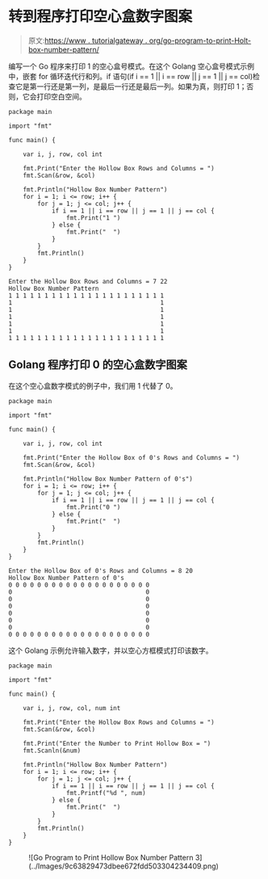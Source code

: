 # 转到程序打印空心盒数字图案

> 原文:[https://www . tutorialgateway . org/go-program-to-print-Holt-box-number-pattern/](https://www.tutorialgateway.org/go-program-to-print-hollow-box-number-pattern/)

编写一个 Go 程序来打印 1 的空心盒号模式。在这个 Golang 空心盒号模式示例中，嵌套 for 循环迭代行和列。if 语句(if i == 1 || i == row || j == 1 || j == col)检查它是第一行还是第一列，是最后一行还是最后一列。如果为真，则打印 1；否则，它会打印空白空间。

```
package main

import "fmt"

func main() {

    var i, j, row, col int

    fmt.Print("Enter the Hollow Box Rows and Columns = ")
    fmt.Scan(&row, &col)

    fmt.Println("Hollow Box Number Pattern")
    for i = 1; i <= row; i++ {
        for j = 1; j <= col; j++ {
            if i == 1 || i == row || j == 1 || j == col {
                fmt.Print("1 ")
            } else {
                fmt.Print("  ")
            }
        }
        fmt.Println()
    }
}
```

```
Enter the Hollow Box Rows and Columns = 7 22
Hollow Box Number Pattern
1 1 1 1 1 1 1 1 1 1 1 1 1 1 1 1 1 1 1 1 1 1 
1                                         1
1                                         1 
1                                         1 
1                                         1 
1                                         1 
1 1 1 1 1 1 1 1 1 1 1 1 1 1 1 1 1 1 1 1 1 1 
```

## Golang 程序打印 0 的空心盒数字图案

在这个空心盒数字模式的例子中，我们用 1 代替了 0。

```
package main

import "fmt"

func main() {

    var i, j, row, col int

    fmt.Print("Enter the Hollow Box of 0's Rows and Columns = ")
    fmt.Scan(&row, &col)

    fmt.Println("Hollow Box Number Pattern of 0's")
    for i = 1; i <= row; i++ {
        for j = 1; j <= col; j++ {
            if i == 1 || i == row || j == 1 || j == col {
                fmt.Print("0 ")
            } else {
                fmt.Print("  ")
            }
        }
        fmt.Println()
    }
}
```

```
Enter the Hollow Box of 0's Rows and Columns = 8 20
Hollow Box Number Pattern of 0's
0 0 0 0 0 0 0 0 0 0 0 0 0 0 0 0 0 0 0 0 
0                                     0 
0                                     0 
0                                     0 
0                                     0 
0                                     0 
0                                     0 
0 0 0 0 0 0 0 0 0 0 0 0 0 0 0 0 0 0 0 0 
```

这个 Golang 示例允许输入数字，并以空心方框模式打印该数字。

```
package main

import "fmt"

func main() {

    var i, j, row, col, num int

    fmt.Print("Enter the Hollow Box Rows and Columns = ")
    fmt.Scan(&row, &col)

    fmt.Print("Enter the Number to Print Hollow Box = ")
    fmt.Scanln(&num)

    fmt.Println("Hollow Box Number Pattern")
    for i = 1; i <= row; i++ {
        for j = 1; j <= col; j++ {
            if i == 1 || i == row || j == 1 || j == col {
                fmt.Printf("%d ", num)
            } else {
                fmt.Print("  ")
            }
        }
        fmt.Println()
    }
}
```

<figure class="wp-block-image size-large">![Go Program to Print Hollow Box Number Pattern 3](../Images/9c63829473dbee672fdd503304234409.png)</figure>